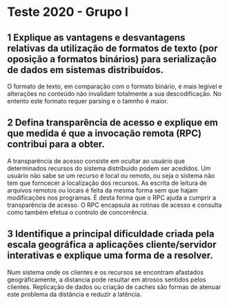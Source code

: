 # Teste 2020 - Grupo I

## 1 Explique as vantagens e desvantagens relativas da utilização de formatos de texto (por oposição a formatos binários) para serialização de dados em sistemas distribuídos.

O formato de texto, em comparação com o formato binário, é mais legível e alterações no conteúdo não invalidam totalmente a sua descodificação. No entento este formato requer parsing e o tamnho é maior.

## 2 Defina transparência de acesso e explique em que medida é que a invocação remota (RPC) contribui para a obter.

A transparência de acesso consiste em ocultar ao usuário que determinados recursos do sistema distribuido podem ser acedidos. Um usuário não sabe se um recurso é local ou remoto, ou seja o sistema não tem que forncecer a localização dos recursos. As escrita de leitura de arquivos remotos ou locais é feita da mesma forma sem que hajam modificações nos programas. É desta forma que o RPC ajuda a cumprir a transparência de acesso. O RPC encapsula as rotinas de acesso e consulta como também efetua o controlo de concorrência. 

## 3 Identifique a principal dificuldade criada pela escala geográfica a aplicações cliente/servidor interativas e explique uma forma de a resolver.

Num sistema onde os clientes e os recursos se encontram afastados geográficamente, a distancia pode resultar em atrosos sentidos pelos clientes. Replicação de dados ou criação de caches são formas de atenuar este problema da distância e reduzir a latência.